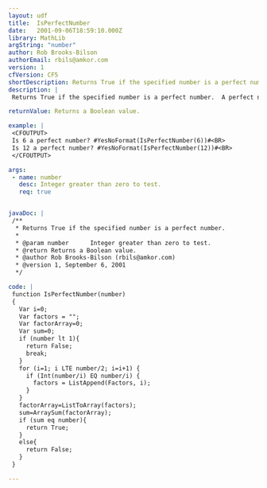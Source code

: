 ```yaml
---
layout: udf
title:  IsPerfectNumber
date:   2001-09-06T18:59:10.000Z
library: MathLib
argString: "number"
author: Rob Brooks-Bilson
authorEmail: rbils@amkor.com
version: 1
cfVersion: CF5
shortDescription: Returns True if the specified number is a perfect number.
description: |
 Returns True if the specified number is a perfect number.  A perfect number is an integer greater than zero whose factors less than the number all add up to the number (i.e. 6 is a perfect number 3+2+1=6).

returnValue: Returns a Boolean value.

example: |
 <CFOUTPUT>
 Is 6 a perfect number? #YesNoFormat(IsPerfectNumber(6))#<BR>
 Is 12 a perfect number? #YesNoFormat(IsPerfectNumber(12))#<BR>
 </CFOUTPUT>

args:
 - name: number
   desc: Integer greater than zero to test.
   req: true


javaDoc: |
 /**
  * Returns True if the specified number is a perfect number.
  * 
  * @param number      Integer greater than zero to test. 
  * @return Returns a Boolean value. 
  * @author Rob Brooks-Bilson (rbils@amkor.com) 
  * @version 1, September 6, 2001 
  */

code: |
 function IsPerfectNumber(number)
 {
   Var i=0;
   Var factors = "";
   Var factorArray=0;
   Var sum=0;
   if (number lt 1){
     return False;
     break;
   }  
   for (i=1; i LTE number/2; i=i+1) {
     if (Int(number/i) EQ number/i) {
       factors = ListAppend(Factors, i);
     }
   }  
   factorArray=ListToArray(factors);
   sum=ArraySum(factorArray);
   if (sum eq number){
     return True;
   }
   else{
     return False;
   }
 }

---
```


